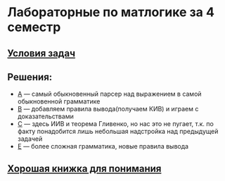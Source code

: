 # Лабораторные по матлогике за 4 семестр

## [Условия задач](https://github.com/TayaPenskaya/University/blob/master/MathLogic/ml.pdf) 

## Решения:
   - [A](https://github.com/TayaPenskaya/University/tree/master/MathLogic/A)  — самый обыкновенный парсер над выражением в самой обыкновенной грамматике
   - [B](https://github.com/TayaPenskaya/University/tree/master/MathLogic/B)  —  добавляем правила вывода(получаем КИВ) и играем с доказательствами
   - [C](https://github.com/TayaPenskaya/University/tree/master/MathLogic/C)  — здесь ИИВ и теорема Гливенко, но нас это не пугает, т.к. по факту понадобится лишь небольшая надстройка над предыдущей задачей
   - [E](https://github.com/TayaPenskaya/University/tree/master/MathLogic/E)  — более сложная грамматика, новые правила вывода
   
## [Хорошая книжка для понимания](http://lpcs.math.msu.su/~plisko/intlog.pdf)  
